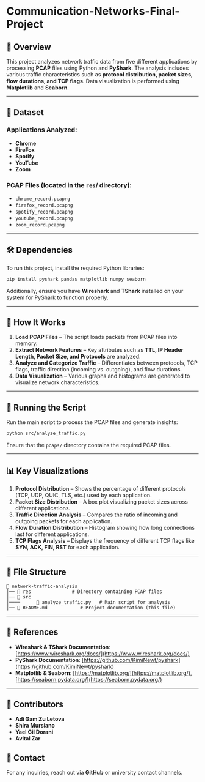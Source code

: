 # Communication-Networks-Final-Project


## 📌 Overview

This project analyzes network traffic data from five different applications by processing **PCAP** files using Python and **PyShark**. The analysis includes various traffic characteristics such as **protocol distribution, packet sizes, flow durations, and TCP flags**. Data visualization is performed using **Matplotlib** and **Seaborn**.

---

## 📂 Dataset

### **Applications Analyzed:**

- **Chrome**
- **FireFox**
- **Spotify**
- **YouTube**
- **Zoom**

### **PCAP Files** (located in the `res`/ directory):

- `chrome_record.pcapng`
- `firefox_record.pcapng`
- `spotify_record.pcapng`
- `youtube_record.pcapng`
- `zoom_record.pcapng`

---

## 🛠 Dependencies

To run this project, install the required Python libraries:

```bash
pip install pyshark pandas matplotlib numpy seaborn
```

Additionally, ensure you have **Wireshark** and **TShark** installed on your system for PyShark to function properly.

---

## 📜 How It Works

1. **Load PCAP Files** – The script loads packets from PCAP files into memory.
2. **Extract Network Features** – Key attributes such as **TTL, IP Header Length, Packet Size, and Protocols** are analyzed.
3. **Analyze and Categorize Traffic** – Differentiates between protocols, TCP flags, traffic direction (incoming vs. outgoing), and flow durations.
4. **Data Visualization** – Various graphs and histograms are generated to visualize network characteristics.

---

## 🚀 Running the Script

Run the main script to process the PCAP files and generate insights:

```bash
python src/analyze_traffic.py
```

Ensure that the `pcaps/` directory contains the required PCAP files.

---

## 📊 Key Visualizations

1. **Protocol Distribution** – Shows the percentage of different protocols (TCP, UDP, QUIC, TLS, etc.) used by each application.
2. **Packet Size Distribution** – A box plot visualizing packet sizes across different applications.
3. **Traffic Direction Analysis** – Compares the ratio of incoming and outgoing packets for each application.
4. **Flow Duration Distribution** – Histogram showing how long connections last for different applications.
5. **TCP Flags Analysis** – Displays the frequency of different TCP flags like **SYN, ACK, FIN, RST** for each application.

---

## 📌 File Structure

```
📂 network-traffic-analysis
│── 📂 res               # Directory containing PCAP files
│── 📂 src  
│────      📜 analyze_traffic.py   # Main script for analysis
│── 📜 README.md            # Project documentation (this file)
```

---

## 🔗 References

- **Wireshark & TShark Documentation**: [https://www.wireshark.org/docs/](https://www.wireshark.org/docs/)
- **PyShark Documentation**: [https://github.com/KimiNewt/pyshark](https://github.com/KimiNewt/pyshark)
- **Matplotlib & Seaborn**: [https://matplotlib.org/](https://matplotlib.org/), [https://seaborn.pydata.org/](https://seaborn.pydata.org/)

---

## 📌 Contributors

- **Adi Gam Zu Letova**
- **Shira Mursiano**
- **Yael Gil Dorani**
- **Avital Zar**

## 📩 Contact

For any inquiries, reach out via **GitHub** or university contact channels.

